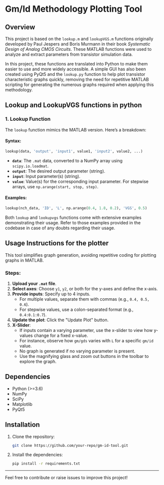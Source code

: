 # Gm/Id Methodology Plotting Tool

## Overview
This project is based on the `lookup.m` and `lookupVGS.m` functions originally developed by Paul Jespers and Boris Murmann in their book *Systematic Design of Analog CMOS Circuits*. These MATLAB functions were used to analyze and extract parameters from transistor simulation data.

In this project, these functions are translated into Python to make them easier to use and more widely accessible. A simple GUI has also been created using PyQt5 and the `lookup.py` function to help plot transistor characteristic graphs quickly, removing the need for repetitive MATLAB scripting for generating the numerous graphs required when applying this methodology.

## Lookup and LookupVGS functions in python 
### 1. Lookup Function
The `lookup` function mimics the MATLAB version. Here’s a breakdown:

#### Syntax:
```python
lookup(data, 'output', 'input1', value1, 'input2', value2, ...)
```
- **`data`**: The `.mat` data, converted to a NumPy array using `scipy.io.loadmat`.
- **`output`**: The desired output parameter (string).
- **`input`**: Input parameter(s) (string).
- **`value`**: Value(s) for the corresponding input parameter. For stepwise arrays, use `np.arange(start, stop, step)`.

#### Examples:
```python
lookup(nch_data, 'ID', 'L', np.arange(0.4, 1.8, 0.2), 'VGS', 0.5)
```
Both `lookup` and `lookupvgs` functions come with extensive examples demonstrating their usage. Refer to those examples provided in the codebase in case of any doubts regarding their usage.

## Usage Instructions for the plotter
This tool simplifies graph generation, avoiding repetitive coding for plotting graphs in MATLAB.

### Steps:
1. **Upload your `.mat` file**.
2. **Select axes**: Choose `y1`, `y2`, or both for the y-axes and define the x-axis.
3. **Provide inputs**: Specify up to 4 inputs. 
   - For multiple values, separate them with commas (e.g., `0.4, 0.5, 0.6`).
   - For stepwise values, use a colon-separated format (e.g., `0.4:0.1:0.7`).
4. **Update the plot**: Click the "Update Plot" button.
5. **X-Slider**:
   - If inputs contain a varying parameter, use the x-slider to view how y-values change for a fixed x-value.
   - For instance, observe how `gm/gds` varies with `L` for a specific `gm/id` value.
   - No graph is generated if no varying parameter is present.
   - Use the magnifying glass and zoom out buttons in the toolbar to explore the graph.

## Dependencies
- Python (>=3.6)
- NumPy
- SciPy
- Matplotlib
- PyQt5

## Installation
1. Clone the repository:
   ```bash
   git clone https://github.com/your-repo/gm-id-tool.git
   ```
2. Install the dependencies:
   ```bash
   pip install -r requirements.txt
   ```
---
Feel free to contribute or raise issues to improve this project!
